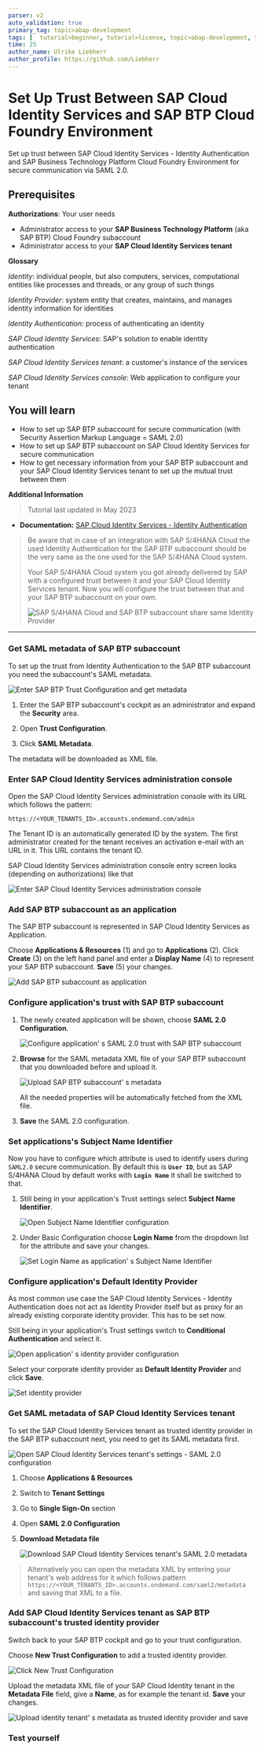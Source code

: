 ```yaml
---
parser: v2
auto_validation: true
primary_tag: topic>abap-development
tags: [  tutorial>beginner, tutorial>license, topic>abap-development, topic>abap-extensibility  ]
time: 25
author_name: Ulrike Liebherr
author_profile: https://github.com/Liebherr
---
```

<!--done with Global Account: ABAP Environment Staging Consump > Subaccount: Integration Tests Staging (CF) https://canary.cockpit.btp.int.sap/cockpit/#/globalaccount/2fcd6ac6-b8e0-40e8-aa71-a357aa99585e/subaccount/f57f211e-2733-4cc6-b645-74f02d034a58/subaccountoverview-->
# Set Up Trust Between SAP Cloud Identity Services and SAP BTP Cloud Foundry Environment
<!-- description --> Set up trust between SAP Cloud Identity Services - Identity Authentication and SAP Business Technology Platform Cloud Foundry Environment for secure communication via SAML 2.0.

## Prerequisites
**Authorizations**: Your user needs
- Administrator access to your **SAP Business Technology Platform** (aka SAP BTP) Cloud Foundry subaccount
- Administrator access to your **SAP Cloud Identity Services tenant**

**Glossary**

*Identity*: individual people, but also computers, services, computational entities like processes and threads, or any group of such things

*Identity Provider*: system entity that creates, maintains, and manages identity information for identities

*Identity Authentication*: process of authenticating an identity

*SAP Cloud Identity Services*: SAP's solution to enable identity authentication

*SAP Cloud Identity Services tenant*: a customer's instance of the services

*SAP Cloud Identity Services console*: Web application to configure your tenant

## You will learn
- How to set up SAP BTP subaccount for secure communication (with Security Assertion Markup Language = SAML 2.0)
- How to set up SAP BTP subaccount on SAP Cloud Identity Services for secure communication
- How to get necessary information from your SAP BTP subaccount and your SAP Cloud Identity Services tenant to set up the mutual trust between them

**Additional Information**
>Tutorial last updated in May 2023

- **Documentation:** [SAP Cloud Identity Services - Identity Authentication](https://help.sap.com/viewer/6d6d63354d1242d185ab4830fc04feb1/Cloud/en-US/d17a116432d24470930ebea41977a888.html)

>Be aware that in case of an integration with SAP S/4HANA Cloud the used Identity Authentication for the SAP BTP subaccount should be the very same as the one used for the SAP S/4HANA Cloud system.
>
>Your SAP S/4HANA Cloud system you got already delivered by SAP with a configured trust between it and your SAP Cloud Identity Services tenant. Now you will configure the trust between that and your SAP BTP subaccount on your own.
>
>![SAP S/4HANA Cloud and SAP BTP subaccount share same Identity Provider](trust_IAS_SCP.png)


---
<!--tested with https://canary.cockpit.btp.int.sap/cockpit/#/globalaccount/2fcd6ac6-b8e0-40e8-aa71-a357aa99585e/subaccount/f57f211e-2733-4cc6-b645-74f02d034a58/subaccountoverview (ABAP Environment Staging Consump -> Integration Tests Staging (CF))-->

### Get SAML metadata of SAP BTP subaccount

To set up the trust from Identity Authentication to the SAP BTP subaccount you need the subaccount's SAML metadata.

![Enter SAP BTP Trust Configuration and get metadata](btp-open-trust-config-get-metadata.png)

1. Enter the SAP BTP subaccount's cockpit as an administrator and expand the **Security** area.
   
2. Open **Trust Configuration**.
   
3. Click **SAML Metadata**.

The metadata will be downloaded as XML file.


### Enter SAP Cloud Identity Services administration console

Open the SAP Cloud Identity Services administration console with its URL which follows the pattern:

`https://<YOUR_TENANTS_ID>.accounts.ondemand.com/admin`

The Tenant ID is an automatically generated ID by the system. The first administrator created for the tenant receives an activation e-mail with an URL in it. This URL contains the tenant ID.

SAP Cloud Identity Services administration console entry screen looks (depending on authorizations) like that

![Enter SAP Cloud Identity Services administration console](IAS_entryScreen.png)


### Add SAP BTP subaccount as an application

The SAP BTP subaccount is represented in SAP Cloud Identity Services as Application.

Choose **Applications & Resources** (1) and go to **Applications** (2). Click **Create** (3) on the left hand panel and enter a **Display Name** (4) to represent your SAP BTP subaccount. **Save** (5) your changes.

![Add SAP BTP subaccount as application](IAS_addApplication.png)


### Configure application's trust with SAP BTP subaccount

1. The newly created application will be shown, choose **SAML 2.0 Configuration**.

    ![Configure application' s SAML 2.0 trust with SAP BTP subaccount](IAS_openSamlConfig.png)

2. **Browse** for the SAML metadata XML file of your SAP BTP subaccount that you downloaded before and upload it. 

    ![Upload SAP BTP subaccount' s metadata](IAS_uploadSubaccountMetadata.png)

    All the needed properties will be automatically fetched from the XML file.
   
3. **Save** the SAML 2.0 configuration.


### Set applications's Subject Name Identifier

Now you have to configure which attribute is used to identify users during `SAML2.0` secure communication. By default this is **`User ID`**, but as SAP S/4HANA Cloud by default works with **`Login Name`** it shall be switched to that.

1. Still being in your application's Trust settings select **Subject Name Identifier**.

    ![Open Subject Name Identifier configuration](IAS_openSubjectNameID_attributeConfig.png)

2. Under Basic Configuration choose **Login Name** from the dropdown list for the attribute and save your changes.

    ![Set Login Name as application' s Subject Name Identifier](IAS_subjectNameID_attribute_setLoginName.png)


### Configure application's Default Identity Provider

As most common use case the SAP Cloud Identity Services - Identity Authentication does not act as Identity Provider itself but as proxy for an already existing corporate identity provider. This has to be set now.

Still being in your application's Trust settings switch to **Conditional Authentication** and select it.

![Open application' s identity provider configuration](IAS_openIdP_config.png)

Select your corporate identity provider as **Default Identity Provider** and click **Save**.

![Set identity provider](IAS_setCorporateIdP_asIdP.png)


### Get SAML metadata of SAP Cloud Identity Services tenant

To set the SAP Cloud Identity Services tenant as trusted identity provider in the SAP BTP subaccount next, you need to get its SAML metadata first.

![Open SAP Cloud Identity Services tenant's settings - SAML 2.0 configuration](IAS-tenant-settings-SAML-config.png)

1. Choose **Applications & Resources**

2. Switch to **Tenant Settings**

3. Go to **Single Sign-On** section

4. Open **SAML 2.0 Configuration**

5. **Download Metadata file**
   
    ![Download SAP Cloud Identity Services tenant's SAML 2.0 metadata](IAS-download-metadata.png)

>Alternatively you can open the metadata XML by entering your tenant's web address for it which follows pattern `https://<YOUR_TENANTS_ID>.accounts.ondemand.com/saml2/metadata` and saving that XML to a file.

### Add SAP Cloud Identity Services tenant as SAP BTP subaccount's trusted identity provider

Switch back to your SAP BTP cockpit and go to your trust configuration.

Choose **New Trust Configuration** to add a trusted identity provider.

![Click New Trust Configuration](btp-new-trust-config-button.png)

Upload the metadata XML file of your SAP Cloud Identity tenant in the **Metadata File** field, give a **Name**, as for example the tenant id. **Save** your changes.

![Upload identity tenant' s metadata as trusted identity provider and save](btp-new-trust-config.png)


### Test yourself




